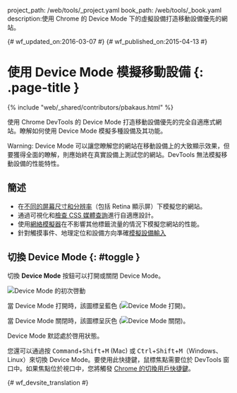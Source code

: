 project_path: /web/tools/_project.yaml
book_path: /web/tools/_book.yaml
description:使用 Chrome 的 Device Mode 下的虛擬設備打造移動設備優先的網站。

{# wf_updated_on:2016-03-07 #}
{# wf_published_on:2015-04-13 #}

# 使用 Device Mode 模擬移動設備 {: .page-title }

{% include "web/_shared/contributors/pbakaus.html" %}

使用 Chrome DevTools 的 Device Mode 打造移動設備優先的完全自適應式網站。瞭解如何使用 Device Mode 模擬多種設備及其功能。

Warning: Device Mode 可以讓您瞭解您的網站在移動設備上的大致顯示效果，但要獲得全面的瞭解，則應始終在真實設備上測試您的網站。DevTools 無法模擬移動設備的性能特性。



## 簡述

* 在[不同的屏幕尺寸和分辨率](/web/tools/chrome-devtools/device-mode/emulate-mobile-viewports)（包括 Retina 顯示屏）下模擬您的網站。
* 通過可視化和[檢查 CSS 媒體查詢](/web/tools/chrome-devtools/iterate/device-mode/media-queries)進行自適應設計。
* 使用[網絡模擬器](/web/tools/chrome-devtools/network-performance/network-conditions)在不影響其他標籤流量的情況下模擬您網站的性能。
* 針對觸摸事件、地理定位和設備方向準確[模擬設備輸入](/web/tools/chrome-devtools/device-mode/device-input-and-sensors)

## 切換 Device Mode {: #toggle }

切換 **Device Mode** 按鈕可以打開或關閉 Device Mode。

![Device Mode 的初次啓動](imgs/device-mode-initial-view.png)

當 Device Mode 打開時，該圖標呈藍色
(![Device Mode 打開](imgs/device-mode-on.png))。

當 Device Mode 關閉時，該圖標呈灰色
(![Device Mode 關閉](imgs/device-mode-off.png))。

Device Mode 默認處於啓用狀態。 

您還可以通過按 <kbd>Command</kbd>+<kbd>Shift</kbd>+<kbd>M</kbd> (Mac) 或 <kbd>Ctrl</kbd>+<kbd>Shift</kbd>+<kbd>M</kbd>（Windows、Linux）來切換 Device Mode。要使用此快捷鍵，鼠標焦點需要位於 DevTools 窗口中。如果焦點位於視口中，您將觸發 [Chrome 的切換用戶快捷鍵](https://support.google.com/chrome/answer/157179)。










{# wf_devsite_translation #}
